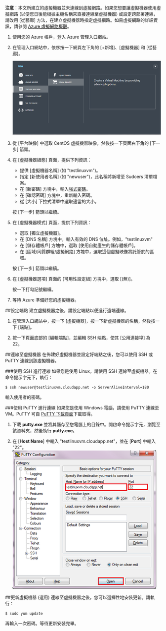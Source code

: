 **注意**：本文所建立的虛擬機器並未連線到虛擬網路。如果您想要讓虛擬機器使用虛擬網路 (以便您日後能根據主機名稱來直接連線至虛擬機器) 或設定跨部署連線，請改用 [從藝廊] 方法，在建立虛擬機器時指定虛擬網路。如需虛擬網路的詳細資訊，請參閱 [Azure 虛擬網路概觀](http://go.microsoft.com/fwlink/p/?LinkID=294063)。

1. 使用您的 Azure 帳戶，登入 Azure 管理入口網站。
2. 在管理入口網站中，依序按一下網頁左下角的 [+新增]、[虛擬機器] 和 [從藝廊]。

	![建立新的虛擬機器][Image1]

3. 從 [平台映像] 中選取 CentOS 虛擬機器映像，然後按一下頁面右下角的 [下一步] 箭頭。
	
4. 在 [虛擬機器組態] 頁面，提供下列資訊：
	- 提供 [虛擬機器名稱] (如 "testlinuxvm")。
	- 指定 [新使用者名稱] (如 "newuser")，此名稱將新增至 Sudoers 清單檔案。
	- 在 [新密碼] 方塊中，輸入[強式密碼](http://msdn.microsoft.com/library/ms161962.aspx)。
	- 在 [確認密碼] 方塊中，重新輸入密碼。
	- 從 [大小] 下拉式清單中選取適當的大小。

	按 [下一步] 箭頭以繼續。
	
5. 在 [虛擬機器模式] 頁面，提供下列資訊：
	- 選取 [獨立虛擬機器]。
	- 在 [DNS 名稱] 方塊中，輸入有效的 DNS 位址。例如，"testlinuxvm"
	- 在 [儲存體帳戶] 方塊中，選取 [使用自動產生的儲存體帳戶]。
	- 在 [區域/同質群組/虛擬網路] 方塊中，選取這個虛擬映像將託管於的區域。

	按 [下一步] 箭頭以繼續。

6. 在 [虛擬機器選項] 頁面的 [可用性設定組] 方塊中，選取 [(無)]。

	按一下打勾記號繼續。
	
7. 等待 Azure 準備好您的虛擬機器。

##設定端點
建立虛擬機器之後，請設定端點以便進行遠端連線。

1. 在管理入口網站中，按一下 [虛擬機器]，按一下新虛擬機器的名稱，然後按一下 [端點]。

2. 按一下頁面底部的 [編輯端點]，並編輯 SSH 端點，使其 [公用連接埠] 為 22。

##連線至虛擬機器
在佈建好虛擬機器並設定好端點之後，您可以使用 SSH 或 PuTTY 連線到該虛擬機器。

###使用 SSH 進行連線
如果您是使用 Linux，請使用 SSH 連線至虛擬機器。在命令提示字元下，執行：

	$ ssh newuser@testlinuxvm.cloudapp.net -o ServerAliveInterval=180

輸入使用者的密碼。

###使用 PuTTY 進行連線
如果您是使用 Windows 電腦，請使用 PuTTY 連線至 VM。PuTTY 可自 [PuTTY 下載頁面][PuTTYDownLoad]下載取得。

1. 下載 **putty.exe** 並將其儲存至您電腦上的目錄中。開啟命令提示字元，瀏覽至該資料夾，然後執行 **putty.exe**。

2. 在 [**Host Name**] 中輸入 "testlinuxvm.cloudapp.net"，並在 [**Port**] 中輸入 "22"。![PuTTY 畫面][Image6]

##更新虛擬機器 (選用)
連線至虛擬機器之後，您可以選擇性地安裝更新。請執行：

	$ sudo yum update

再輸入一次密碼。等待更新安裝完畢。


[PuTTYDownload]: http://www.puttyssh.org/download.html

[Image1]: ./media/create-and-configure-centos-vm-in-portal/CreateVM.png

[Image6]: ./media/create-and-configure-centos-vm-in-portal/putty.png

<!---HONumber=62-->